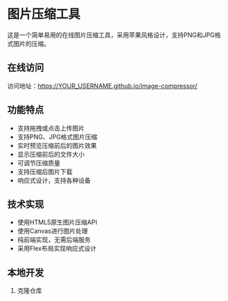 # 图片压缩工具

这是一个简单易用的在线图片压缩工具，采用苹果风格设计，支持PNG和JPG格式图片的压缩。

## 在线访问

访问地址：https://YOUR_USERNAME.github.io/image-compressor/

## 功能特点

- 支持拖拽或点击上传图片
- 支持PNG、JPG格式图片压缩
- 实时预览压缩前后的图片效果
- 显示压缩前后的文件大小
- 可调节压缩质量
- 支持压缩后图片下载
- 响应式设计，支持各种设备

## 技术实现

- 使用HTML5原生图片压缩API
- 使用Canvas进行图片处理
- 纯前端实现，无需后端服务
- 采用Flex布局实现响应式设计

## 本地开发

1. 克隆仓库
